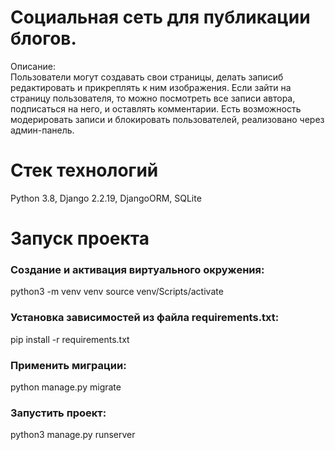# Социальная сеть для публикации блогов.
Описание:\
Пользователи могут создавать свои страницы, делать записиб редактировать и прикреплять к ним изображения. Если зайти на страницу пользователя, то можно посмотреть все записи автора, подписаться на него, и оставлять комментарии. Есть возможность модерировать записи и блокировать пользователей, реализовано через админ-панель.

# Стек технологий
Python 3.8, Django 2.2.19, DjangoORM, SQLite

# Запуск проекта
### Создание и активация виртуального окружения:

python3 -m venv venv
source venv/Scripts/activate

### Установка зависимостей из файла requirements.txt:

pip install -r requirements.txt

### Применить миграции:

python manage.py migrate

### Запустить проект:

python3 manage.py runserver
